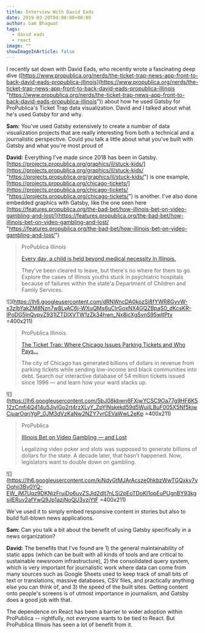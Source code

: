 ```yaml
---
title: Interview With David Eads
date: 2019-03-20T04:00:00+00:00
author: Sam Bhagwat
tags:
  - david eads
  - react
image: ""
showImageInArticle: false
---
```


I recently sat down with David Eads, who recently wrote a fascinating deep dive ([https://www.propublica.org/nerds/the-ticket-trap-news-app-front-to-back-david-eads-propublica-illinois](https://www.propublica.org/nerds/the-ticket-trap-news-app-front-to-back-david-eads-propublica-illinois "https://www.propublica.org/nerds/the-ticket-trap-news-app-front-to-back-david-eads-propublica-illinois")) about how he used Gatsby for ProPublica's Ticket Trap data visualization. David and I talked about what he's used Gatsby for and why.

**Sam:** You've used Gatsby extensively to create a number of data visualization projects that are really interesting from both a technical and a journalistic perspective. Could you talk a little about what you've built with Gatsby and what you're most proud of

**David:** Everything I've made since 2018 has been in Gatsby. [https://projects.propublica.org/graphics/il/stuck-kids/](https://projects.propublica.org/graphics/il/stuck-kids/ "https://projects.propublica.org/graphics/il/stuck-kids/") is one example,[ ](https://projects.propublica.org/chicago-tickets/)[https://projects.propublica.org/chicago-tickets/](https://projects.propublica.org/chicago-tickets/ "https://projects.propublica.org/chicago-tickets/") is another. I've also done embedded graphics with Gatsby, like the one seen here[ ](https://features.propublica.org/the-bad-bet/how-illinois-bet-on-video-gambling-and-lost/)[https://features.propublica.org/the-bad-bet/how-illinois-bet-on-video-gambling-and-lost/](https://features.propublica.org/the-bad-bet/how-illinois-bet-on-video-gambling-and-lost/ "https://features.propublica.org/the-bad-bet/how-illinois-bet-on-video-gambling-and-lost/")

> ProPublica Illinois
>
> [Every day, a child is held beyond medical necessity in Illinois.](https://projects.propublica.org/graphics/il/stuck-kids/)
>
> They've been cleared to leave, but there's no where for them to go. Explore the cases of Illinois youths stuck in psychiatric hospitals because of failures within the state'a Department of Children and Family Services.

![](https://lh6.googleusercontent.com/dRNWncDA0kozSi8fYWR8GvvW-x3zIbYakZM8Nzn7w8LvAC6j-WXuQMs6uClrGoxNX4GQZBpaS0_dKcsKR-IPoDG5lnQypyZ931IZTDlXVTW1zZk34hwn_Nx8icXgSvnS95wltPtv =400x211)

> ProPublica Illinois
>
> [The Ticket Trap: Where Chicago Issues Parking Tickets and Who Pays...](https://projects.propublica.org/chicago-tickets/)
>
> The city of Chicago has generated billions of dollars in revenue from parking tickets while sending low-income and black communities into debt. Search our interactive database of 54 million tickets issued since 1996 — and learn how your ward stacks up.

![](https://lh6.googleusercontent.com/5bJ08kbwn6FXjwYCSC9Oa77g9HF6K512zCmfj4Q414u5JjvlGo2rt4rzXLyY_ZpYlNskekd59d5WuiILBuF005X5Nf5kjwCjuarOqrjYgP_0JM3dVzKaNw2NZY7vrCEVaWwL2eKp =400x211)

> ProPublica
>
> [Illinois Bet on Video Gambling — and Lost](https://features.propublica.org/the-bad-bet/how-illinois-bet-on-video-gambling-and-lost/)
>
> Legalizing video poker and slots was supposed to generate billions of dollars for the state. A decade later, that hasn’t happened. Now, legislators want to double down on gambling.

![](https://lh6.googleusercontent.com/kjNdyGtMJArAcsze0hkbzWwTGQxky7vOqhii3By0YQ-EW_jM7Uqz9DKNjzFruiDo6uvZSJld2dlt7nLSi2pEoTDoKI1opEuPUgnBY93kgsiIERuv2afYwQ9Jp1azjNoQU3yzjYtF =400x211)

We've used it to simply embed responsive content in stories but also to build full-blown news applications.

**Sam:** Can you talk a bit about the benefit of using Gatsby specifically in a news organization?

**David:** The benefits that I've found are 1) the general maintainability of static apps (which can be built with all kinds of tools and are critical to sustainable newsroom infrastructure), 2) the consolidated query system, which is very important for journalistic work where data can come from many sources such as Google Sheets used to keep track of small bits of text or translations, massive databases, CSV files, and practically anything else you can think of, and 3) the speed of the built sites. Getting content onto people's screens is of utmost importance in journalism, and Gatsby does a good job with that.

The dependence on React has been a barrier to wider adoption within ProPublica -- rightfully, not everyone wants to be tied to React. But ProPublica Illinois has seen a lot of benefit from it.
